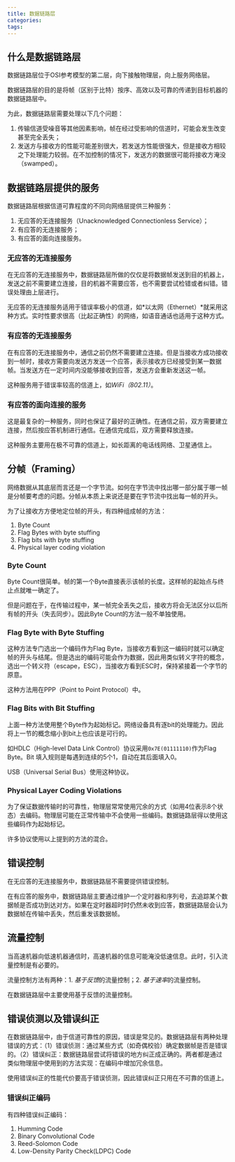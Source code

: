 ```yaml
---
title: 数据链路层
categories:
tags:
---
```


## 什么是数据链路层

数据链路层位于OSI参考模型的第二层，向下接触物理层，向上服务网络层。

数据链路层的目的是将帧（区别于比特）按序、高效以及可靠的传递到目标机器的数据链路层中。

为此，数据链路层需要处理以下几个问题：

1. 传输信道受噪音等其他因素影响，帧在经过受影响的信道时，可能会发生改变甚至完全丢失；
2. 发送方与接收方的性能可能差别很大，若发送方性能很强大，但是接收方相较之下处理能力较弱。在不加控制的情况下，发送方的数据很可能将接收方淹没（swamped）。

## 数据链路层提供的服务

数据链路层根据信道可靠程度的不同向网络层提供三种服务：

1. 无应答的无连接服务（Unacknowledged Connectionless Service）；
2. 有应答的无连接服务；
3. 有应答的面向连接服务。

### 无应答的无连接服务

在无应答的无连接服务中，数据链路层所做的仅仅是将数据帧发送到目的机器上，发送之前不需要建立连接，目的机器不需要应答，也不需要尝试检错或者纠错。错误处理由上层进行。

无应答的无连接服务适用于错误率极小的信道，如*以太网（Ethernet）*就采用这种方式。实时性要求很高（比起正确性）的网络，如语音通话也适用于这种方式。

### 有应答的无连接服务

在有应答的无连接服务中，通信之前仍然不需要建立连接。但是当接收方成功接收到一帧时，接收方需要向发送方发送一个应答，表示接收方已经接受到某一数据帧。当发送方在一定时间内没能够接收到应答，发送方会重新发送这一帧。

这种服务用于错误率较高的信道上，如*WiFi（802.11）*。

### 有应答的面向连接的服务

这是最复杂的一种服务，同时也保证了最好的正确性。在通信之前，双方需要建立连接，然后按应答机制进行通信。在通信完成后，双方需要释放连接。

这种服务主要用在极不可靠的信道上，如长距离的电话线网络、卫星通信上。

## 分帧（Framing）

网络数据从其底层而言还是一个字节流。如何在字节流中找出哪一部分属于哪一帧是分帧要考虑的问题。分帧从本质上来说还是要在字节流中找出每一帧的开头。

为了让接收方方便地定位帧的开头，有四种组成帧的方法：

1. Byte Count
2. Flag Bytes with byte stuffing
3. Flag bits with byte stuffing
4. Physical layer coding violation

### Byte Count

Byte Count很简单。帧的第一个Byte直接表示该帧的长度。这样帧的起始点与终止点就唯一确定了。

但是问题在于，在传输过程中，某一帧完全丢失之后，接收方将会无法区分以后所有帧的开头（失去同步）。因此Byte Count的方法一般不单独使用。

### Flag Byte with Byte Stuffing

这种方法专门选出一个编码作为Flag Byte，当接收方看到这一编码时就可以确定帧的开头与结尾。但是选出的编码可能会作为数据，因此用类似转义字符的概念，选出一个转义符（escape，ESC），当接收方看到ESC时，保持紧接着一个字节的原意。

这种方法用在PPP（Point to Point Protocol）中。


### Flag Bits with Bit Stuffing

上面一种方法使用整个Byte作为起始标记。网络设备具有逐bit的处理能力。因此将上一节的概念缩小到bit上也应该是可行的。

如HDLC（High-level Data Link Control）协议采用`0x7E(01111110)`作为Flag Byte。Bit 填入规则是每遇到连续的5个1，自动在其后面填入0。

USB（Universal Serial Bus）使用这种协议。

### Physical Layer Coding Violations

为了保证数据传输时的可靠性，物理层常常使用冗余的方式（如用4位表示8个状态）去编码。物理层可能在正常传输中不会使用一些编码。数据链路层得以使用这些编码作为起始标记。

许多协议使用以上提到的方法的混合。

## 错误控制

在无应答的无连接服务中，数据链路层不需要提供错误控制。

在有应答的服务中，数据链路层主要通过维护一个定时器和序列号，去追踪某个数据帧是否成功到达对方。如果在定时器超时时仍然未收到应答，数据链路层会认为数据帧在传输中丢失，然后重发该数据帧。

## 流量控制

当高速机器向低速机器通信时，高速机器的信息可能淹没低速信息。此时，引入流量控制是有必要的。

流量控制方法有两种：1. *基于反馈*的流量控制；2. *基于速率*的流量控制。

在数据链路层中主要使用基于反馈的流量控制。

## 错误侦测以及错误纠正

在数据链路层中，由于信道可靠性的原因，错误是常见的。数据链路层有两种处理错误的方式：（1）错误侦测：通过某些方式（如奇偶校验）确定数据帧是否是错误的。（2）错误纠正：数据链路层尝试将错误的地方纠正成正确的。两者都是通过类似物理层中使用到的方法实现：在编码中增加冗余信息。

使用错误纠正的性能代价要高于错误侦测，因此错误纠正只用在不可靠的信道上。

### 错误纠正编码

有四种错误纠正编码：

1. Humming Code
2. Binary Convolutional Code
3. Reed-Solomon Code
4. Low-Density Parity Check(LDPC) Code
